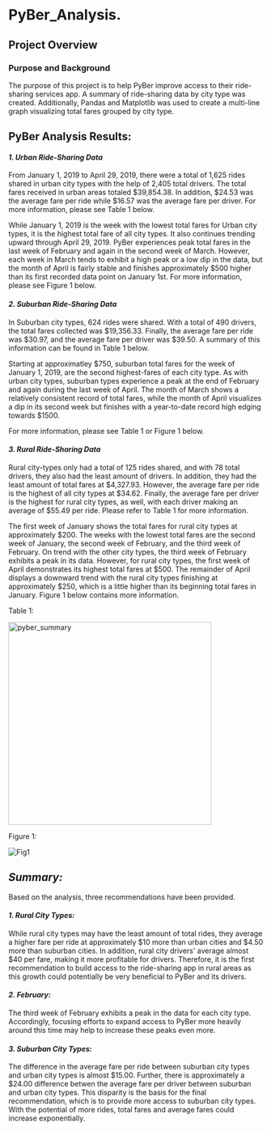 # PyBer_Analysis.

## Project Overview
### Purpose and Background
The purpose of this project is to help PyBer improve access to their ride-sharing services app. A summary of ride-sharing data by city type was created. Additionally, Pandas and Matplotlib was used to create a multi-line graph visualizing total fares grouped by city type.


## PyBer Analysis Results:


#### *1. Urban Ride-Sharing Data* 
From January 1, 2019 to April 29, 2019, there were a total of 1,625 rides shared in urban city types with the help of 2,405 total drivers. The total fares received in urban areas totaled $39,854.38. In addition, $24.53 was the average fare per ride while $16.57 was the average fare per driver. For more information, please see Table 1 below. 

While January 1, 2019 is the week with the lowest total fares for Urban city types, it is the highest total fare of all city types. It also continues trending upward through April 29, 2019. PyBer experiences peak total fares in the last week of February and again in the second week of March. However, each week in March tends to exhibit a high peak or a low dip in the data, but the month of April is fairly stable and finishes approximately $500 higher than its first recorded data point on January 1st. For more information, please see Figure 1 below. 

#### *2. Suburban Ride-Sharing Data* 
In Suburban city types, 624 rides were shared. With a total of 490 drivers, the total fares collected was $19,356.33. Finally, the average fare per ride was $30.97, and the average fare per driver was $39.50. A summary of this information can be found in Table 1 below. 

Starting at approximatley $750, suburban total fares for the week of January 1, 2019, are the second highest-fares of each city type. As with urban city types, suburban types experience a peak at the end of February and again during the last week of April. The month of March shows a relatively consistent record of total fares, while the month of April visualizes a dip in its second week but finishes with a year-to-date record high edging towards $1500. 

For more information, please see Table 1 or Figure 1 below. 


#### *3. Rural Ride-Sharing Data*
Rural city-types only had a total of 125 rides shared, and with 78 total drivers, they also had the least amount of drivers. In addition, they had the least amount of total fares at $4,327.93. However, the average fare per ride is the highest of all city types at $34.62. Finally, the average fare per driver is the highest for rural city types, as well, with each driver making an average of $55.49 per ride. Please refer to Table 1 for more information. 

The first week of January shows the total fares for rural city types at approximately $200. The weeks with the lowest total fares are the second week of January, the second week of February, and the third week of February. On trend with the other city types, the third week of February exhibits a peak in its data. However, for rural city types, the first week of April demonstrates its highest total fares at $500. The remainder of April displays a downward trend with the rural city types finishing at approximately $250, which is a little higher than its beginning total fares in January. Figure 1 below contains more information. 


Table 1:

<img width="401" alt="pyber_summary" src="https://user-images.githubusercontent.com/84739988/126082396-01a435c0-597a-4f9e-b556-9dad23ba5247.png">

Figure 1: 

![Fig1](https://user-images.githubusercontent.com/84739988/126083632-128b88e4-d9ed-4c6c-be5e-61d896fbaf8d.png)



## *Summary:*
Based on the analysis, three recommendations have been provided. 

#### *1. Rural City Types:*
While rural city types may have the least amount of total rides, they average a higher fare per ride at approximately $10 more than urban cities and $4.50 more than suburban cities. In addition, rural city drivers' average almost $40 per fare, making it more profitable for drivers. Therefore, it is the first recommendation to build access to the ride-sharing app in rural areas as this growth could potentially be very beneficial to PyBer and its drivers. 

#### *2. February:*
The third week of February exhibits a peak in the data for each city type. Accordingly, focusing efforts to expand access to PyBer more heavily around this time may help to increase these peaks even more. 

#### *3. Suburban City Types:*
The difference in the average fare per ride between suburban city types and urban city types is almost $15.00. Further, there is approximately a $24.00 difference betwen the average fare per driver between suburban and urban city types. This disparity is the basis for the final recommendation, which is to provide more access to suburban city types. With the potential of more rides, total fares and average fares could increase exponentially. 
